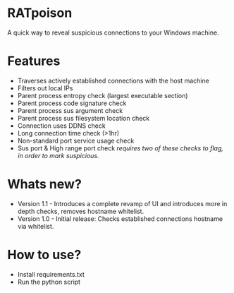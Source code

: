 # RATpoison
A quick way to reveal suspicious connections to your Windows machine.

# Features
- Traverses actively established connections with the host machine
- Filters out local IPs
- Parent process entropy check (largest executable section)
- Parent process code signature check
- Parent process sus argument check
- Parent process sus filesystem location check
- Connection uses DDNS check
- Long connection time check (>1hr)
- Non-standard port service usage check
- Sus port & High range port check
  *requires two of these checks to flag, in order to mark suspicious.*

# Whats new?
- Version 1.1 - Introduces a complete revamp of UI and introduces more in depth checks, removes hostname whitelist.
- Version 1.0 - Initial release: Checks established connections hostname via whitelist.

# How to use?
- Install requirements.txt
- Run the python script
